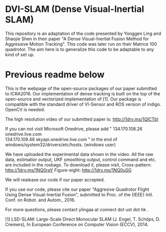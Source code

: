 # DVI-SLAM (Dense Visual-Inertial SLAM)
This repository is an adaptation of the code presented by Yonggen Ling and Shaojie Shen in their paper "A Dense Visual-Inertial Fusion Method for Aggressive Motion Tracking". This code was later run on their Matrice 100 quadrotor. The aim here is to generalize this code to be adaptable to any kind of set up.

# Previous readme below

This is the webpage of the open-source packages of our paper submitted to ICRA2016. Our implementation of dense tracking is built on the top of the open-source and vectorized implementation of [1]. Our package is compatible with the standard driver of VI-Sensor and ROS version of indigo. OpenCV is needed.

The high resolution video of our submitted paper is:
http://1drv.ms/1QlCTbl

If you can not visit Microsoft Onedrive, please add
"
134.170.108.26 onedrive.live.com   
134.170.109.48 skyapi.onedrive.live.com
"
in the end of windows/system32/drivers/etc/hosts. (windows user)

We have uploaded the experimental data shown in the video. All the raw data, estimatior output, UKF smoothing output, control command and etc. are included in the rosbags. To download it, please visit,
Cross-pattern: http://1drv.ms/1NQ0rpY
Figure-eight: http://1drv.ms/1NQ0uSG


We will realease our code if our paper accepted.

If you use our code, please cite our paper "Aggresive Quadrotor Flight Using Dense Visual-Inertial Fusion", submitted to Proc. of the {IEEE} Intl. Conf. on Robot. and Autom., 2016.

For more questions, please contact ylingaa at connect dot ust dot hk .




[1] LSD-SLAM: Large-Scale Direct Monocular SLAM (J. Engel, T. Schöps, D. Cremers), In European Conference on Computer Vision (ECCV), 2014.

